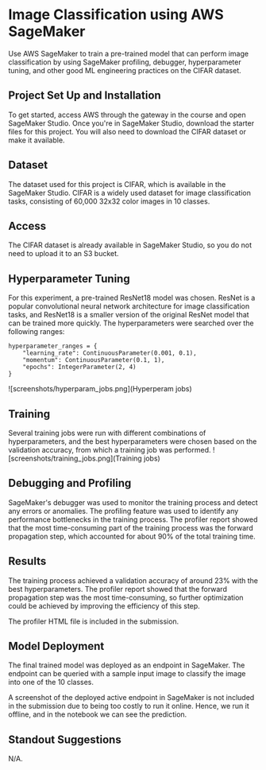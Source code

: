 # Image Classification using AWS SageMaker
Use AWS SageMaker to train a pre-trained model that can perform image classification by using SageMaker profiling, debugger, hyperparameter tuning, and other good ML engineering practices on the CIFAR dataset.

## Project Set Up and Installation
To get started, access AWS through the gateway in the course and open SageMaker Studio. Once you're in SageMaker Studio, download the starter files for this project. You will also need to download the CIFAR dataset or make it available.

## Dataset
The dataset used for this project is CIFAR, which is available in the SageMaker Studio. CIFAR is a widely used dataset for image classification tasks, consisting of 60,000 32x32 color images in 10 classes.

## Access
The CIFAR dataset is already available in SageMaker Studio, so you do not need to upload it to an S3 bucket.

## Hyperparameter Tuning
For this experiment, a pre-trained ResNet18 model was chosen. ResNet is a popular convolutional neural network architecture for image classification tasks, and ResNet18 is a smaller version of the original ResNet model that can be trained more quickly.
The hyperparameters were searched over the following ranges:

```
hyperparameter_ranges = {
    "learning_rate": ContinuousParameter(0.001, 0.1),
    "momentum": ContinuousParameter(0.1, 1),
    "epochs": IntegerParameter(2, 4)
}
```

![screenshots/hyperparam_jobs.png](Hyperperam jobs)

## Training
Several training jobs were run with different combinations of hyperparameters, and the best hyperparameters were chosen based on the validation accuracy, from which a training job was performed.
![screenshots/training_jobs.png](Training jobs)

## Debugging and Profiling
SageMaker's debugger was used to monitor the training process and detect any errors or anomalies. The profiling feature was used to identify any performance bottlenecks in the training process. The profiler report showed that the most time-consuming part of the training process was the forward propagation step, which accounted for about 90% of the total training time.

## Results
The training process achieved a validation accuracy of around 23% with the best hyperparameters. The profiler report showed that the forward propagation step was the most time-consuming, so further optimization could be achieved by improving the efficiency of this step.

The profiler HTML file is included in the submission.

## Model Deployment
The final trained model was deployed as an endpoint in SageMaker. The endpoint can be queried with a sample input image to classify the image into one of the 10 classes.

A screenshot of the deployed active endpoint in SageMaker is not included in the submission due to being too costly to run it online. Hence, we run it offline, and in the notebook we can see the prediction.

## Standout Suggestions
N/A.